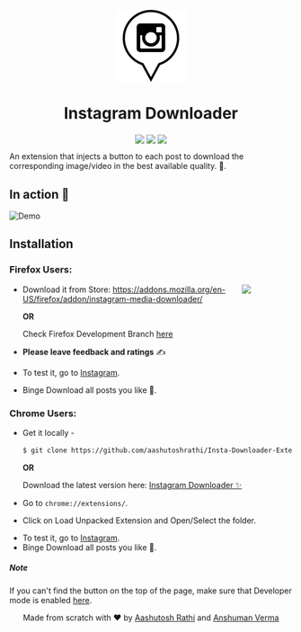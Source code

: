 <p align="center"><img src="img/icon-128x128.png" align="center" width="128"><p>

<h1 align="center"> Instagram Downloader </h1> 
<p align="center">
<img src="http://forthebadge.com/images/badges/built-with-love.svg" align="center">
<img src="http://forthebadge.com/images/badges/uses-js.svg" align="center">
<img src="https://img.shields.io/github/license/aashutoshrathi/Insta-Downloader-Extension.svg?style=for-the-badge" align="center">
</p>

An extension that injects a button to each post to download the corresponding image/video in the best available quality. :tada:.

## In action :movie_camera:

![Demo](https://media.giphy.com/media/3ohs4rvNk4punuQAta/giphy.gif)

## Installation

### Firefox Users:

[<img src="https://upload.wikimedia.org/wikipedia/commons/thumb/6/67/Firefox_Logo%2C_2017.svg/2000px-Firefox_Logo%2C_2017.svg.png" align="right" width="90">](https://addons.mozilla.org/en-US/firefox/addon/instagram-media-downloader/)

- Download it from Store: https://addons.mozilla.org/en-US/firefox/addon/instagram-media-downloader/

  **OR**

  Check Firefox Development Branch [here](https://github.com/aashutoshrathi/Insta-Downloader-Extension/tree/firefox)

- **Please leave feedback and ratings** ✍️
- To test it, go to [Instagram](https://www.instagram.com).
- Binge Download all posts you like :rocket:.

### Chrome Users:

- Get it locally -

  ```sh
  $ git clone https://github.com/aashutoshrathi/Insta-Downloader-Extension.git
  ```

  **OR**

  Download the latest version here: [Instagram Downloader ✨](https://github.com/aashutoshrathi/Insta-Downloader-Extension/archive/master.zip)

- Go to `chrome://extensions/`.
- Click on Load Unpacked Extension and Open/Select the folder.

* To test it, go to [Instagram](https://www.instagram.com).
* Binge Download all posts you like :rocket:.

##### Note

If you can't find the button on the top of the page, make sure that Developer mode is enabled [here](https://developer.chrome.com/extensions/faq#faq-dev-01).

<p align="center"> Made from scratch with ❤ by <a href="https://github.com/aashutoshrathi">Aashutosh Rathi</a> and <a href="https://github.com/anshumanv">Anshuman Verma</a> </p>
